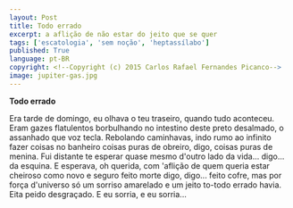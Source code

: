 ```yaml
---
layout: Post
title: Todo errado
excerpt: a aflição de não estar do jeito que se quer
tags: ['escatologia', 'sem noção', 'heptassílabo']
published: True
language: pt-BR
copyright: <!--Copyright (c) 2015 Carlos Rafael Fernandes Picanco-->
image: jupiter-gas.jpg
---
```

**Todo errado**

Era tarde de domingo,
eu olhava o teu traseiro,
quando tudo aconteceu.
Eram gazes flatulentos
borbulhando no intestino
deste preto desalmado,
o assanhado que voz tecla.
Rebolando caminhavas,
indo rumo ao infinito
fazer coisas no banheiro
coisas puras de obreiro,
digo,
coisas puras de menina.
Fui distante te esperar
quase mesmo d'outro lado
da vida... digo... da esquina.
E esperava, oh querida,
com 'aflição de quem queria
estar cheiroso como novo 
e seguro feito morte
digo, digo... feito cofre,
mas por força d'universo
só um sorriso amarelado
e um jeito to-todo errado
havia.
Eita peido desgraçado.
E eu sorria, e eu sorria...